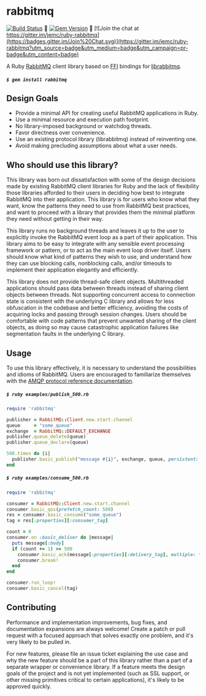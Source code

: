 # rabbitmq

[![Build Status](https://circleci.com/gh/jemc/ruby-rabbitmq/tree/master.svg?style=svg)](https://circleci.com/gh/jemc/ruby-rabbitmq/tree/master) 
[![Gem Version](https://badge.fury.io/rb/rabbitmq.png)](http://badge.fury.io/rb/rabbitmq) 
[![Join the chat at https://gitter.im/jemc/ruby-rabbitmq](https://badges.gitter.im/Join%20Chat.svg)](https://gitter.im/jemc/ruby-rabbitmq?utm_source=badge&utm_medium=badge&utm_campaign=pr-badge&utm_content=badge)

A Ruby [RabbitMQ](https://www.rabbitmq.com/features.html) client library based on [FFI](https://github.com/ffi/ffi/wiki) bindings for [librabbitmq](https://github.com/alanxz/rabbitmq-c).

##### `$ gem install rabbitmq`

## Design Goals

- Provide a minimal API for creating useful RabbitMQ applications in Ruby.
- Use a minimal resource and execution path footprint.
- No library-imposed background or watchdog threads.
- Favor directness over convenience.
- Use an existing protocol library (librabbitmq) instead of reinventing one.
- Avoid making precluding assumptions about what a user needs.

## Who should use this library?

This library was born out dissatisfaction with some of the design decisions made by existing RabbitMQ client libraries for Ruby and the lack of flexibility those libraries afforded to their users in deciding how best to integrate RabbitMQ into their application. This library is for users who know what they want, know the patterns they need to use from RabbitMQ best practices, and want to proceed with a library that provides them the minimal platform they need without getting in their way.

This library runs no background threads and leaves it up to the user to explicitly invoke the RabbitMQ event loop as a part of their application. This library aims to be easy to integrate with any sensible event processing framework or pattern, or to act as the main event loop driver itself. Users should know what kind of patterns they wish to use, and understand how they can use blocking calls, nonblocking calls, and/or timeouts to implement their application elegantly and efficiently.

This library does not provide thread-safe client objects. Multithreaded applications should pass data between threads instead of sharing client objects between threads. Not supporting concurrent access to connection state is consistent with the underlying C library and allows for less obfuscation in the codebase and better efficiency, avoiding the costs of acquiring locks and passing through session changes. Users should be comfortable with code patterns that prevent unwanted sharing of the client objects, as doing so may cause catastrophic application failures like segmentation faults in the underlying C library.

## Usage

To use this library effectively, it is necessary to understand the possibilities and idioms of RabbitMQ. Users are encouraged to familiarize themselves with the [AMQP protocol reference documentation](http://www.rabbitmq.com/amqp-0-9-1-reference.html).

##### `$ ruby examples/publish_500.rb`
```ruby
require 'rabbitmq'

publisher = RabbitMQ::Client.new.start.channel
queue     = "some_queue"
exchange  = RabbitMQ::DEFAULT_EXCHANGE
publisher.queue_delete(queue)
publisher.queue_declare(queue)

500.times do |i|
  publisher.basic_publish("message #{i}", exchange, queue, persistent: true)
end
```

##### `$ ruby examples/consume_500.rb`
```ruby
require 'rabbitmq'

consumer = RabbitMQ::Client.new.start.channel
consumer.basic_qos(prefetch_count: 500)
res = consumer.basic_consume("some_queue")
tag = res[:properties][:consumer_tag]

count = 0
consumer.on :basic_deliver do |message|
  puts message[:body]
  if (count += 1) >= 500
    consumer.basic_ack(message[:properties][:delivery_tag], multiple: true)
    consumer.break!
  end
end

consumer.run_loop!
consumer.basic_cancel(tag)
```

## Contributing

Performance and implementation improvements, bug fixes, and documentation expansions are always welcome! Create a patch or pull request with a focused approach that solves exactly one problem, and it's very likely to be pulled in.

For new features, please file an issue ticket explaining the use case and why the new feature should be a part of this library rather than a part of a separate wrapper or convenience library. If a feature meets the design goals of the project and is not yet implemented (such as SSL support, or other missing primitives critical to certain applications), it's likely to be approved quickly.
